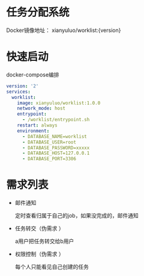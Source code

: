 # 任务分配系统
Docker镜像地址： xianyuluo/worklist:{version}

# 快速启动
docker-compose编排
```yaml
version: '2'
services:
  worklist:
    image: xianyuluo/worklist:1.0.0
    network_mode: host
    entrypoint:
      - /worklist/entrypoint.sh
    restart: always
    environment:
      - DATABASE_NAME=worklist
      - DATABASE_USER=root
      - DATABASE_PASSWORD=xxxxx
      - DATABASE_HOST=127.0.0.1
      - DATABASE_PORT=3306  
```

# 需求列表
* 邮件通知
  
  定时查看归属于自己的job，如果没完成的，邮件通知

* 任务转交（伪需求 ）

  a用户把任务转交给b用户

* 权限控制（伪需求 ）

   每个人只能看见自己创建的任务